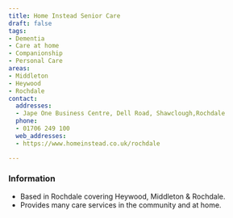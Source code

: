 ```yaml
---
title: Home Instead Senior Care
draft: false
tags:
- Dementia
- Care at home
- Companionship
- Personal Care
areas:
- Middleton
- Heywood
- Rochdale
contact:
  addresses:
  - Jape One Business Centre, Dell Road, Shawclough,Rochdale
  phone:
  - 01706 249 100
  web_addresses:
  - https://www.homeinstead.co.uk/rochdale

---
```


### Information
- Based in Rochdale covering Heywood, Middleton & Rochdale.
- Provides many care services in the community and at home.

